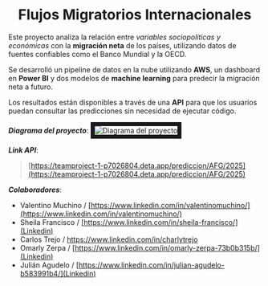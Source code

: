 # <h1 align=center> **Flujos Migratorios Internacionales** </h1>


Este proyecto analiza la relación entre *variables sociopolíticas y económicas* con la **migración neta** de los países, utilizando datos de fuentes confiables como el Banco Mundial y la OECD. 

Se desarrolló un pipeline de datos en la nube utilizando **AWS**, un dashboard en **Power BI** y dos modelos de **machine learning** para predecir la migración neta a futuro. 

Los resultados están disponibles a través de una **API** para que los usuarios puedan consultar las predicciones sin necesidad de ejecutar código.

***Diagrama del proyecto***:
<image src="/src/diagrama_proyecto.jpg" alt="Diagrama del proyecto" border="8px solid black">

***Link API***:
> [https://teamproject-1-p7026804.deta.app/prediccion/AFG/2025](https://teamproject-1-p7026804.deta.app/prediccion/AFG/2025)

***Colaboradores***:
+ Valentino Muchino / [https://www.linkedin.com/in/valentinomuchino/](https://www.linkedin.com/in/valentinomuchino/)
+ Sheila Francisco / [https://www.linkedin.com/in/sheila-francisco/](Linkedin)
+ Carlos Trejo / [https://www.linkedin.com/in/charlytrejo ](Linkedin)
+ Omarly Zerpa / [https://www.linkedin.com/in/omarly-zerpa-73b0b315b/](Linkedin)
+ Julián Agudelo / [https://www.linkedin.com/in/julian-agudelo-b583991b4/](Linkedin)

